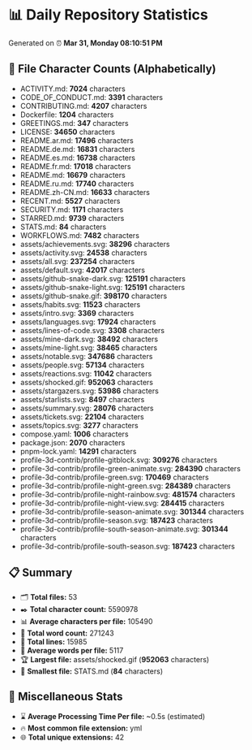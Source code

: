 # 📊 Daily Repository Statistics
Generated on ⏰ **Mar 31, Monday 08:10:51 PM**

## 📂 File Character Counts (Alphabetically)
- ACTIVITY.md: **7024** characters
- CODE_OF_CONDUCT.md: **3391** characters
- CONTRIBUTING.md: **4207** characters
- Dockerfile: **1204** characters
- GREETINGS.md: **347** characters
- LICENSE: **34650** characters
- README.ar.md: **17496** characters
- README.de.md: **16831** characters
- README.es.md: **16738** characters
- README.fr.md: **17018** characters
- README.md: **16679** characters
- README.ru.md: **17740** characters
- README.zh-CN.md: **16633** characters
- RECENT.md: **5527** characters
- SECURITY.md: **1171** characters
- STARRED.md: **9739** characters
- STATS.md: **84** characters
- WORKFLOWS.md: **7482** characters
- assets/achievements.svg: **38296** characters
- assets/activity.svg: **24538** characters
- assets/all.svg: **237254** characters
- assets/default.svg: **42017** characters
- assets/github-snake-dark.svg: **125191** characters
- assets/github-snake-light.svg: **125191** characters
- assets/github-snake.gif: **398170** characters
- assets/habits.svg: **11523** characters
- assets/intro.svg: **3369** characters
- assets/languages.svg: **17924** characters
- assets/lines-of-code.svg: **3308** characters
- assets/mine-dark.svg: **38492** characters
- assets/mine-light.svg: **38465** characters
- assets/notable.svg: **347686** characters
- assets/people.svg: **57134** characters
- assets/reactions.svg: **11042** characters
- assets/shocked.gif: **952063** characters
- assets/stargazers.svg: **53986** characters
- assets/starlists.svg: **8497** characters
- assets/summary.svg: **28076** characters
- assets/tickets.svg: **22104** characters
- assets/topics.svg: **3277** characters
- compose.yaml: **1006** characters
- package.json: **2070** characters
- pnpm-lock.yaml: **14291** characters
- profile-3d-contrib/profile-gitblock.svg: **309276** characters
- profile-3d-contrib/profile-green-animate.svg: **284390** characters
- profile-3d-contrib/profile-green.svg: **170469** characters
- profile-3d-contrib/profile-night-green.svg: **284389** characters
- profile-3d-contrib/profile-night-rainbow.svg: **481574** characters
- profile-3d-contrib/profile-night-view.svg: **284415** characters
- profile-3d-contrib/profile-season-animate.svg: **301344** characters
- profile-3d-contrib/profile-season.svg: **187423** characters
- profile-3d-contrib/profile-south-season-animate.svg: **301344** characters
- profile-3d-contrib/profile-south-season.svg: **187423** characters

## 📋 Summary
- 🗂️ **Total files:** 53
- ✒️ **Total character count:** 5590978
- 📊 **Average characters per file:** 105490
- 📝 **Total word count:** 271243
- 🧾 **Total lines:** 15985
- 📐 **Average words per file:** 5117
- 🏆 **Largest file:** assets/shocked.gif (**952063** characters)
- 🥉 **Smallest file:** STATS.md (**84** characters)

## 🌟 Miscellaneous Stats
- ⌛ **Average Processing Time Per file:** ~0.5s (estimated)
- 🔥 **Most common file extension:** yml
- 🌐 **Total unique extensions:** 42
